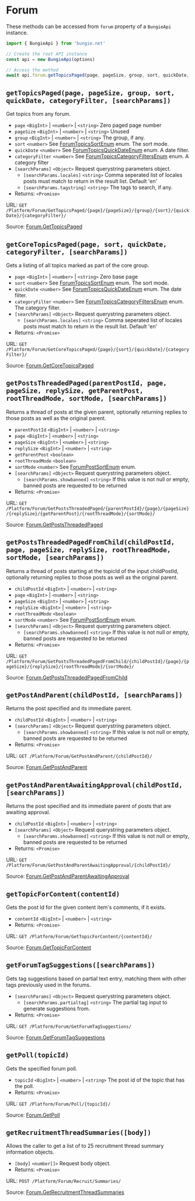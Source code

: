 # Forum

These methods can be accessed from `forum` property of a `BungieApi` instance.

```javascript
import { BungieApi } from 'bungie.net'

// Create the root API instance
const api = new BungieApi(options)

// Access the method
await api.forum.getTopicsPaged(page, pageSize, group, sort, quickDate, categoryFilter, searchParams)
```

## `getTopicsPaged(page, pageSize, group, sort, quickDate, categoryFilter, [searchParams])`

Get topics from any forum.

- `page` `<BigInt>` | `<number>` | `<string>` Zero paged page number
- `pageSize` `<BigInt>` | `<number>` | `<string>` Unused
- `group` `<BigInt>` | `<number>` | `<string>` The group, if any.
- `sort` `<number>` See [ForumTopicsSortEnum](./Enums.md#ForumTopicsSortEnum) enum. The sort mode.
- `quickDate` `<number>` See [ForumTopicsQuickDateEnum](./Enums.md#ForumTopicsQuickDateEnum) enum. A date filter.
- `categoryFilter` `<number>` See [ForumTopicsCategoryFiltersEnum](./Enums.md#ForumTopicsCategoryFiltersEnum) enum. A category filter
- `[searchParams]` `<Object>` Request querystring parameters object.
  - `[searchParams.locales]` `<string>` Comma seperated list of locales posts must match to return in the result list. Default 'en'
  - `[searchParams.tagstring]` `<string>` The tags to search, if any.
- Returns: `<Promise>`

URL: `GET /Platform/Forum/GetTopicsPaged/{page}/{pageSize}/{group}/{sort}/{quickDate}/{categoryFilter}/`

Source: [Forum.GetTopicsPaged](https://bungie-net.github.io/#Forum.GetTopicsPaged)

## `getCoreTopicsPaged(page, sort, quickDate, categoryFilter, [searchParams])`

Gets a listing of all topics marked as part of the core group.

- `page` `<BigInt>` | `<number>` | `<string>` Zero base page
- `sort` `<number>` See [ForumTopicsSortEnum](./Enums.md#ForumTopicsSortEnum) enum. The sort mode.
- `quickDate` `<number>` See [ForumTopicsQuickDateEnum](./Enums.md#ForumTopicsQuickDateEnum) enum. The date filter.
- `categoryFilter` `<number>` See [ForumTopicsCategoryFiltersEnum](./Enums.md#ForumTopicsCategoryFiltersEnum) enum. The category filter.
- `[searchParams]` `<Object>` Request querystring parameters object.
  - `[searchParams.locales]` `<string>` Comma seperated list of locales posts must match to return in the result list. Default 'en'
- Returns: `<Promise>`

URL: `GET /Platform/Forum/GetCoreTopicsPaged/{page}/{sort}/{quickDate}/{categoryFilter}/`

Source: [Forum.GetCoreTopicsPaged](https://bungie-net.github.io/#Forum.GetCoreTopicsPaged)

## `getPostsThreadedPaged(parentPostId, page, pageSize, replySize, getParentPost, rootThreadMode, sortMode, [searchParams])`

Returns a thread of posts at the given parent, optionally returning replies to those posts as well as the original parent.

- `parentPostId` `<BigInt>` | `<number>` | `<string>`
- `page` `<BigInt>` | `<number>` | `<string>`
- `pageSize` `<BigInt>` | `<number>` | `<string>`
- `replySize` `<BigInt>` | `<number>` | `<string>`
- `getParentPost` `<boolean>`
- `rootThreadMode` `<boolean>`
- `sortMode` `<number>` See [ForumPostSortEnum](./Enums.md#ForumPostSortEnum) enum.
- `[searchParams]` `<Object>` Request querystring parameters object.
  - `[searchParams.showbanned]` `<string>` If this value is not null or empty, banned posts are requested to be returned
- Returns: `<Promise>`

URL: `GET /Platform/Forum/GetPostsThreadedPaged/{parentPostId}/{page}/{pageSize}/{replySize}/{getParentPost}/{rootThreadMode}/{sortMode}/`

Source: [Forum.GetPostsThreadedPaged](https://bungie-net.github.io/#Forum.GetPostsThreadedPaged)

## `getPostsThreadedPagedFromChild(childPostId, page, pageSize, replySize, rootThreadMode, sortMode, [searchParams])`

Returns a thread of posts starting at the topicId of the input childPostId, optionally returning replies to those posts as well as the original parent.

- `childPostId` `<BigInt>` | `<number>` | `<string>`
- `page` `<BigInt>` | `<number>` | `<string>`
- `pageSize` `<BigInt>` | `<number>` | `<string>`
- `replySize` `<BigInt>` | `<number>` | `<string>`
- `rootThreadMode` `<boolean>`
- `sortMode` `<number>` See [ForumPostSortEnum](./Enums.md#ForumPostSortEnum) enum.
- `[searchParams]` `<Object>` Request querystring parameters object.
  - `[searchParams.showbanned]` `<string>` If this value is not null or empty, banned posts are requested to be returned
- Returns: `<Promise>`

URL: `GET /Platform/Forum/GetPostsThreadedPagedFromChild/{childPostId}/{page}/{pageSize}/{replySize}/{rootThreadMode}/{sortMode}/`

Source: [Forum.GetPostsThreadedPagedFromChild](https://bungie-net.github.io/#Forum.GetPostsThreadedPagedFromChild)

## `getPostAndParent(childPostId, [searchParams])`

Returns the post specified and its immediate parent.

- `childPostId` `<BigInt>` | `<number>` | `<string>`
- `[searchParams]` `<Object>` Request querystring parameters object.
  - `[searchParams.showbanned]` `<string>` If this value is not null or empty, banned posts are requested to be returned
- Returns: `<Promise>`

URL: `GET /Platform/Forum/GetPostAndParent/{childPostId}/`

Source: [Forum.GetPostAndParent](https://bungie-net.github.io/#Forum.GetPostAndParent)

## `getPostAndParentAwaitingApproval(childPostId, [searchParams])`

Returns the post specified and its immediate parent of posts that are awaiting approval.

- `childPostId` `<BigInt>` | `<number>` | `<string>`
- `[searchParams]` `<Object>` Request querystring parameters object.
  - `[searchParams.showbanned]` `<string>` If this value is not null or empty, banned posts are requested to be returned
- Returns: `<Promise>`

URL: `GET /Platform/Forum/GetPostAndParentAwaitingApproval/{childPostId}/`

Source: [Forum.GetPostAndParentAwaitingApproval](https://bungie-net.github.io/#Forum.GetPostAndParentAwaitingApproval)

## `getTopicForContent(contentId)`

Gets the post Id for the given content item's comments, if it exists.

- `contentId` `<BigInt>` | `<number>` | `<string>`
- Returns: `<Promise>`

URL: `GET /Platform/Forum/GetTopicForContent/{contentId}/`

Source: [Forum.GetTopicForContent](https://bungie-net.github.io/#Forum.GetTopicForContent)

## `getForumTagSuggestions([searchParams])`

Gets tag suggestions based on partial text entry, matching them with other tags previously used in the forums.

- `[searchParams]` `<Object>` Request querystring parameters object.
  - `[searchParams.partialtag]` `<string>` The partial tag input to generate suggestions from.
- Returns: `<Promise>`

URL: `GET /Platform/Forum/GetForumTagSuggestions/`

Source: [Forum.GetForumTagSuggestions](https://bungie-net.github.io/#Forum.GetForumTagSuggestions)

## `getPoll(topicId)`

Gets the specified forum poll.

- `topicId` `<BigInt>` | `<number>` | `<string>` The post id of the topic that has the poll.
- Returns: `<Promise>`

URL: `GET /Platform/Forum/Poll/{topicId}/`

Source: [Forum.GetPoll](https://bungie-net.github.io/#Forum.GetPoll)

## `getRecruitmentThreadSummaries([body])`

Allows the caller to get a list of to 25 recruitment thread summary information objects.

- `[body]` `<number[]>` Request body object.
- Returns: `<Promise>`

URL: `POST /Platform/Forum/Recruit/Summaries/`

Source: [Forum.GetRecruitmentThreadSummaries](https://bungie-net.github.io/#Forum.GetRecruitmentThreadSummaries)

